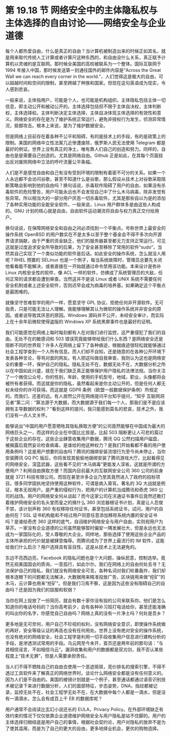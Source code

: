 # 第 19.18 节 网络安全中的主体隐私权与主体选择的自由讨论——网络安全与企业道德

每个人都热爱自由，什么是真正的自由？当计算机被制造出来的时候正如其名，就是用来取代传统人工计算或者计算尺这种东西的，和自由没什么关系，真正赋予计算机以灵魂的是互联网。那时候全美国的高校被联系为一个整体。国际互联网于 1994 年接入中国，那时候发送第一封通往国外的邮件内容是“Across the Great Wall we can reach every corner in the world.”，人们觉得这是极大的自由，可以超越时间和空间的限制，甚至跨越了种族和国家。但现在这句英语成为现实，令人感到悲哀。

一般来说，主体指用户，可能是个人，也可能是机构组织。主体隐私包括主体一切信息，即主动公开和被动公开的。主体选择包括但不限于主体自决权，主体判断权，主体选择权。主体判断决定主体选择，主体自决体现主体选择的有效性和意义。网络安全的存在是为了维护系统正常运行，避免非授权行为发生，侦测异常情况，抵御攻击。根本上来说，是为了维护数据安全。

但是网络上目前存在着各种不公平和阻碍，有的是技术上的手段，有的是政策上的限制。美国的网络中立性法案几近惨遭废除，俄罗斯人民无法使用 Telegram 都是最好的例证。世界上没有真正的净土，唯有靠人们自己的创造和努力。同样的，自由也是是需要自己创造的。尤其是网络自由。Github 正是如此，在其每个页面挂出反对废除网络中立法的呼吁流量公平条幅。

人们是不是感觉自由和自己有没有受到环境的限制有着密不可分的关系。如果一个人永远都不会访问谷歌，甚至不知道什么是谷歌，那么假设从技术上对谷歌采取阻断策略会影响到他的自由吗？换句话说，杀毒软件阻碍了用户的自由，如果没有杀毒软件的危险警告，用户可能永远也不会发现自己中了什么木马病毒，除非发觉有些异常。所以相当大的一部分用户厌恶一切杀毒软件。尤其是那些自以为是的添加了各种实用功能的全能安全软件。一般来说，Linux 用户群体多是由这些人构成的。GNU 计划的核心就是自由，自由软件运动潮流将自由与权力真正交付给用户。

换句话说，在保障网络安全和自由之间必须找到一个平衡点。号称世界上最安全的操作系统 OpenBSD 的用户数实在不是太多以至于整个基金会不得不多次向开源界请求捐献，由于严重的资金缺乏，他们的服务器甚至都无力支持正常运行。可见这就是过度追求安全所导致的后果，为了安全甚至移除了常用的软件“sudo”，当然其自己实现了一个类似功能的软件是后话。如此安全的操作系统，怎么就没人用呢？RHEL 预置的 SELinux 也是一个例子，每当系统故障时，管理员总要先关闭他看看能不能解决，或者直接在一开始就通过命令禁用该功能。本来设计是弥补 Linux 内核安全性的软件，像 ACL 一样的软件，仿佛成了系统管理员的大敌，任何正常的请求都会遭到审查。当然这并不是说 Linux 或者 UNIX 系统不需要任何安全机制或者上述安全软件，否则迟早会成为病毒的培养基。如果确定这个平衡点是最困难的。

就像坚守苦难哲学的用户一样，愿意坚守 GPL 协议，拒绝任何非开源软件。无可指责，只是可能无法让人理解。我能够理解其认为微软的操作系统并非安全的原因。或者说导致其厌恶的原因。Windows 源码并不公开，未经安全审计，而实际上在十余年前微软使得盗版的 Windows XP 系统黑屏事件也是最好的证明。

我们可能感觉在网络上每时每刻都有人在对我们进行监控，这严重侵犯了我们的自由。无处不在的敏感词和 503 错误究竟能够带给我们什么东西？是网络安全还是阻断不同的世界观？许多人在网络上留下了各种痕迹，根据痕迹很轻松就能够通过社会工程学查到一个人所有信息。而人们却不自知，还是随意的在各种公开环境下发表各种言论，辱骂对面的网友。有人把这叫做自我审查，我则认为这也是网络安全的重要一环，保护自己的隐私。隐私无处不在，数据无处不在，大数据分析之所以在中国如此兴盛，就在于我们缺乏真正能够保护用户隐私的法律法规。当你关注了一个微信公众号，你的性别，年龄，使用的手机型号，地域，职业，头像都将会被所有者获得。而这就是你的隐私，虽然看起来是你主动公开的，但是任何人都无权未经你的许可获得。而这就是 GDPR 条例（欧盟一般数据保护条例）所规定的。而我们，还差的远。有人居然公开在网络提问平台知乎提问，“知乎 互联网洞见者”第二问：“算法源于大数据，而大数据源于我们每一个人，那我们是不是应该拥有主导数据的权利？”看到这样的提问，我只能感到莫名的悲哀，技术之外，我们没有一点人文关怀。

能够说出“中国的用户愿意牺牲其隐私换取方便”的公司竟然能够在中国成为最大的网络巨头之一，而这样的企业在中国比比皆是。比起 503 阻断更让人可悲的莫过于这些企业的存在。这些企业肆意收集用户数据，腾讯 QQ 公然扫描用户磁盘，被揭露后竟然妄论检查病毒，是谁给的他这种权力？是我们开始看都不看的用户使用条例吗？这是用户想要的自由吗？腾讯的捆绑安装流氓行为至今尚未停止，当你安装腾讯 QQ PC 版后，你将发现其偷偷地捆绑安装了腾讯游戏大厅。比起看得见的网络安全，深蓝武器，这些看不见的“木马病毒”更能发人深省。这就是所谓的方便用户？利用自由换取方便？而国内目前最大的互联网安全公司 360 公司的前身就是 3721 科技有限公司。而现在甚至许多企业乃至其竟然进入了政府的招标项目。很多同学固执地坚持使用这种软件，可谓是病入膏肓。著名的 3Q 大战就是例证，根本无视用户。是严重的侵权行为，把用户的计算机当成腾讯和奇虎 360 公司的战场。用户的网络安全何从谈起？而今这家公司在沃通证书事件后竟然还敢打着维护网络安全的名头堂而皇之的搞什么 360 浏览器根证书计划，真是让人忍俊不禁，该计划声称 360 有权移除任何证书，甚至包括系统证书，试问，用户的自由何在？SSL 证书机构能和不经过用户同意任意添加移除系统内置的安全证书吗？是谁给奇虎 360 这样的底气，自诩维护网络安全与用户自由，实则视用户为草芥。一家没有企业道德的公司虽然能够暂时偏安一隅发展壮大，但是永远也无法成为一家国际化的，受人尊敬的大企业。同样地，那些选择了使用这些企业产品的主体所承担的代价就是被肆意侮辱。而腾讯成为了世界上最流行的 IM 软件，这能给我们什么启示？用户选择具有盲目性，这是从技术上无法避免的。

东边不亮西边亮，Facebook 的隐私问题也是个大问题，操纵民意，控制选举。竟然无视美国国会的质询，一意孤行，如此尔尔。我们在网络上的自由何处去寻？无法保护自己的隐私，我们就没有网络安全可言。各种名词对我们轮番轰炸，我们却根本连眼下的问题都无法解决，大数据用来精准投放广告，区块链用来做“挖矿”的木马，云计算也用来“挖矿”。但是我们习焉不察，这是因为这些没有阻碍自己的自由吗？还是因为我们的屈服和软弱？

当你在网上投放了一份简历，就会有数十家你没有投的公司来联系你。他们是怎么知道你的电话号码的？当你高考前夕，会有各种补习班打电话给你，甚至还能准确的叫出你的名字，你感觉自己自由吗？网络上真的没有一片净土吗？何处是吾乡？

更多地是无可奈何，用户自己不珍视的权利，没有网络安全意识，即使操作系统做的再好，安全等级认证的再高也没有任何用处。世界上没有绝对安全的操作系统，也没有绝对的网络安全，社会工程学是利用一切手段收集用户信息进行建构分析的手段，是渗透测试常用的手段。乌云网至今未开，首页还是两年前的那句话：“与其相信谣言，不如相信乌云”。漏洞收集和用户的数据都是双刃剑，我不否认某些程度上“技术无罪”，但是人需要承担责任。

当人们不得不牺牲自己的自由去使用一个恶迹斑斑，竞价排名的搜索引擎，不得不透过工具软件来了解真正的网络世界时。谈论什么网络安全都是没有任何意义的。因为人们是不自由的。美国的棱镜计划就是一个例子，甚至通话都通过语音识别技术被记录下来进行数据分析，人们的面部特征，步态姿势，DNA，指纹都被记录，监控无处不在，社会工程学无处不在，在大数据中每个人都是一滴水，但是没有一滴滴水，怎么会有成百上千 EB 的数据库呢？

用户通常不会阅读比玄幻小说还长的 EULA，Privacy Policy。在外部环境缺乏有效约束的情况下仅仅依靠企业道德维护网络安全与用户隐私是站不住脚的。用户的主体选择归根结底是用户自己的事情，根据社会契约论，用户对隐私的放弃不是为了使其滥用，而是为了自己的更大的自由，更多地择业机会，更优的购物选择。

